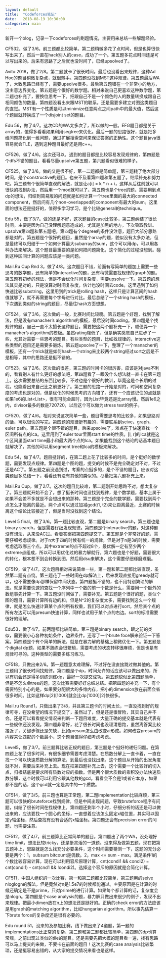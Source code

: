 ```yaml
---
layout: default
title:  "Codeforces笔记"
date:   2018-08-19 10:30:00
categories: main
---
```


新开一个blog，记录一下codeforces的刷题情况，主要用来总结一些解题经验。

CF532，做了3/6。前三题都比较简单。第二题稍微多花了点时间，但是也算很快写出来了。然后一直在hack别人的case，成功了一个。第五题多花点时间还是可以写出来的。后来有思路了之后就也没时间了，已经upsolved了。

Avito 2018，做了2/8。第二题就卡了很长时间，最后也没看出来规律，这种Ad Hoc的题目稍微复杂点，就很棘手。第四题没找到MST这种规律，第五题最后WA了，大致思路已经有了，需要upsolve很多。最后第五题错在一个非常小的地方，没主意边界变化。第五题是个很好的数学题。相对来说自己更喜欢这种数学题，第二题也补充了，要换位思考一下，把跟自己不是一个颜色的人的数量转换成跟自己相同颜色的数量。第四题没看出来跟MST的联系，还是需要多建立对图这类题目的直觉。MST有一个性质是可以minimize任意两点之间path中的最大值，然后这个题目就转换成了一个disjoint set的题目。

Edu 56，做了4/7。这次CD的WA太多次了，所以做的一般。EFG题目都是关于array的，值得多看看如果利用segtree来优化。最后一题的思路很好，就是把多维问题简化到一维问题，通过扩展搜索空间来保证答案的正确性。这个题目java很容易就会TLE，遇到这种题目最好还是用c++。

CF526，做了4/6。这次还可以，遇到的题目都是比较容易发现规律的，第四题是个dfs不错的题目。看看尽量upsolve第五题，第六题看似很难的样子。

CF525，做了3/6。做的又是很不好，第一二题都是简单题，第三题耗了绝大部分时间，是个constructive的题目。也来不及看第四题和第五题了。继续补充和努力吧。第三题有个很简单直观的解法，就是让a[i] = k * n + i，这样从后往前就可以很快的找到办法，然后用一个mod就可以了。第五题也是个tree的题，需要用到点dp的想法，归结到简易版的问题就是如何计算一个tree里面的最大的connected component，然后问有几个non-overlapped的component有最大的sum。这里面的想法还是挺好的，值得多学习学习，是个比较general的technique。

Edu 55，做了3/7。做的还是不好，这次题目的case比较多，第三题纠结了很长时间。主要是因为自己没理解题意造成的，尤其是加黑的地方，下次吸取教训。upsolve第四题和第五题吧。第四题有个degree的条件没注意，题目大部分思路都是对的。第五题是个很好的题目，虽然是个array的题，貌似没有太多办法，但是最终可以归结于一个如何计算最大subarray的sum，这个可以用dp，可以用各种办法来解决。这个题目最重要的是如何把问题简化，这个简化的过程没想到。碰到这种区间计算的问题应该是一类问题。

Mail.Ru Cup Rnd 3，做了4/8。这次题目不错，前面有写简单的题加上需要一些思考的数学题，还有简单的interactive的题，还有稍微需要找规律的graph的题。第五题有初步的想法，但是不会优化时间复杂度，需要upsolve一下。第五题的想法其实是对的，只是没算对时间复杂度，估计也没时间去code。这里遇到了如何快速比较substring，这里用到的trick是rolling hash，这样只是计算区间的hash值就够了，就不再需要每个字母进行对比。最后总结了一个string hash的模板，下次遇到类似的string的题目，尽量往hash方面想想。

CF524，做了3/6。这次做的一般，比赛时间比较晚。第五题是个好题，找到了解法，但是没有manacher’s algorithm的模板，最后没时间coding。第四题是个找规律的题，自己一直不太擅长这种题目。需要把这两个题补充一下，顺便弄一个manacher’s algorithm的模板。虽然rating降低了，但是确实感觉自己进步了一些，尤其对需要一些思考的题目。有些类型的题目，比如找规律的，interactive这些类型的题目还是需要多锻炼。第五题upsolve了一下，整理了一个manacher的模板，还有一个trick就是如何hash一个string来比较两个string经过sort之后是不是相等，其中的思路还是挺不错的。

CF523，做了2/6。这次做的很差，第三题的时间卡的很厉害，应该是对java不利的，看看别人有什么更好的想法吧，第四题看了一眼没什么想法就一直卡在第三题上。这次需要总结的东西比较多，不过也是个很好的教训，毕竟这是个长期的过程。也能看出来自己比之前更好了。第三题的思路一开始是对的，时间和空间复杂度的考虑也是对的，但是优化的时候思考的方向错了。还有一个应该记住的点就是如果1e6的List<List<Integer>>，很有可能会超时，因为List毕竟还是比array慢。然后1e6之内，divisor最多的数是720720，以后这个可以做为stress test的例子。

CF520，做了4/6。相对来说这次简单一些，题目需要思考的比较多，如果思路对的话，可以很快的写完。第四题的规律挺有趣的，需要联系到seive，graph，euler path。第五题是个很不错的题目，后来upsolve了，难点在于快速查找一个区间所有点的lca。这里用到了euler tour里面start time的性质。[l, r]的lca就是这个区间里面start time最小和最大两个点的lca。如果能找到这个结论的话基本题目就解决了，其他的可以用segment tree和lca的模板来解决。

Edu 54，做了4/7。题目挺好的，在第二题上花了比较多的时间，是个挺好的数学题，需要发现点规律。第四题是个图的题，提交的时候不是完全确定对不对，不过还是AC了。第五题之前没遇到过，考察的点挺多的，是个不错的题目，应该对这类题目多总结一下，看看还有没有其他的类似的。尽量把第六题补充上来。

Mail.Ru Cup，做了2/7。这次的题目比较难，第二题刚开始思路不对，想太复杂了。第三题就开始不会了，想了挺长时间也没找到规律，是个数学题，基本上属于如果不会差不多就是不会想出来的那种。第三题是个完全的数学题，需要找到两个点怎么才能离的最近。两个点可以通过加减gcd(t1, t2)来让距离最近，比赛的时候离这个结论比较接近了，但是当时没找到这个结论。

Level 5 final，做了3/6。第一题比较直观，第二题是binary search，第三题也是binary search，但是需要仔细发现规律。第四题是个interactive的题，对这种题没有想法，从来没AC过。看着答案把第四题提交了。第五题是个非常好的题，需要仔细考虑规律。对于n大于四的时候有统一的规律，但是对于n是3的时候，需要考虑选取哪三个点。其中extreme的点不超过8个，最优解一定有至少两个extreme点组成，所以可以用优化过的暴力解就行。第六题也是个好题，需要很大的转化，根本想不到会转换到图，然后用dsu来解决，这个需要仔细琢磨琢磨。

CF519，做了4/7。这次题目相对来说简单一些，第一题和第二题都比较直观，虽然第二题有点绕。第三题花了一些时间在dp解法上，后来发现直接用greedy就可以，也不需要像dp那样保留中间状态。第四题挺不错的，也不用特别繁琐的解法。就是需要快速的查找一个序列中一个数的前一个数是什么，需要用一个额外的数组事先计算一下。第五题没时间做了，需要补充。第五题是个很好的题，类似个图的题目，需要计算所有边的和，但是N^2的复杂度太多，需要找到这么一个规律，就是怎么快速计算某个点的所有权重，我们可以对点进行sort，然后某个点的所有左边可以用presum快速计算，同样也试用于某个点的右边。sort的标准需要很好的理解。

Edu53，做了4/7。前两题都比较简单。第三题是binary search，跟之前的类似，需要很小心各种初始条件，边界条件。还写了一个brute foce解来验证一下答案。第四题是个有个简单的解法，就是在暴力解的基础上稍微优化一下。第五题是个digital dp题，如果不熟练会很繁琐，需要考虑的状态转移很麻烦，但是也是有规律可寻的。这种类型的需要多练习练习。

CF518，只做出来2/6。第一题题意太难理解，不过好在没直接跳过做其他的。第三题用了很长时间找规律。第四题是个dp，时间允许的话应该可以做出来的，所以有机会还是得多训练训练dp，最好一次提交成功。第五题貌似比第四题简单，但是不怎么会tree的题，这次比赛需要好好总结总结。把第四题的补充一下，有个需要特别小心的是，如果要分配很大的多维内存，把小的dimension放在前面会省很多时间。比如这样dp[2][1000]就会比dp[1000][2]快很多。

Mail.ru Round1，只做出来了3/8，并且第三题卡的时间太长，一直没找到好的规律可寻，在没希望的情况下提交了，虽然过了，但是还是很冒险，其实自己并不会。还是可以看看提交情况来判断一下题目难度，大量正确的提交基本就是代表有一些规律还没发现。第四题非常好，花了很长时间也没理清思路，虽然离答案比较接近了，关键步骤还是欠缺，比如presum怎么由改变ai形成。如何改变presum的内容来让匹配的个数最小，这个题目值得仔细考虑考虑。

Level5，做了3/7。前三题算比较正规的题目，第三题是个挺好的递归问题。在第四题上花了很多时间，有很多细节需要考虑清楚。在质数分解上一直卡着，一直在找一个可以快速质数分解的算法，到最后也没找出来。这个题目从开始的出发角度就不对，需要后来补充上去。现在把第四题补充上去，这个需要一个比较好的切入点，归根结底是要求所有质数对应的指数。但是两个很大质数的乘积没办法快速质数分解，这个时候可以利用它跟其他数的gcd，看看会不会是1或者它本身，如果都不是的话，这个gcd就一定是其中的一个质数。

CF514，做了3/5。前三题也算是正常题，第二题implementation比较麻烦，第三题可以很快的bruteforce找到规律，但是中间出现问题，导致bruteforce程序有问题，纠结了很长时间在找规律上，第四题还剩半个小时，仔细分析的话还是可以做出来的，应该要找一个圆心的坐标，一直想着应该怎么固定x轴位置，其实可以固定y轴坐标，然后查找有没有合适的x轴坐标。第四题还会有precision error的问题，也需要注意。

CF512，做了4/7，前三题算比正常简单的题目，第四题出了两个WA，没处理好time limit，想法比较tricky，还是挺灵活的一道题。没来得及做第五题，现在把第五题补上，思路就是怎么找充分必要条件，这个时间需要猜测一下，这题的充分必要是两个：1，subsum bitcount是偶数。2，max <= sum - max。满足条件1的个数比较容易计算，现在可以利用容斥原理计算，cnt(condi1 && condi2) = cnt(condi1) - cnt(cnd1 && !condi2)。选择这个容斥的原因就是会简化计算。

CF511，中国人组织的一次比赛，第一和第二题都比较简单，第三题用的seive nloglogn的解法，但是竟然对n是1.5e7的时候都能通过。主要原因是在计算的时候还确定是不是prime，只对prime的进行计算。如果每个都计算的话，复杂度会是nlogn。第四题是个case analysis的题，暴力解只做出来很少的例子，发现不出来规律。把最小dimen放在n上的想法还是挺好的。正确的check error的方法应该是用graph的matching algorithm，比如hungarian algorithm。所以事先估算一下brute force的复杂度还是很有必要的。

Edu round 51，没来的及参加比赛，线下做出来了4道题，第一题的implementations比正常的复杂，第二题和第三题都比较简单，第四题的dp也算常规，之前出现过类似的tile的题目。还是需要先把大概的题目看一遍，找有思路可以马上提交的来做，不要卡在前面的题目！这次比赛的case analysis比较繁琐，还是挺容易出错的，从大家的提交情况来看也是这样。

[jekyll-gh]: https://github.com/mojombo/jekyll
[jekyll]:    http://jekyllrb.com